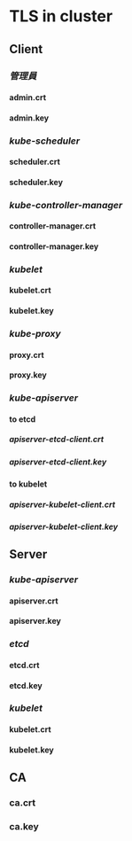 # **TLS in cluster**
## **Client**
### ***管理員***
#### admin.crt
#### admin.key
### ***kube-scheduler***
#### scheduler.crt
#### scheduler.key
### ***kube-controller-manager***
#### controller-manager.crt
#### controller-manager.key
### ***kubelet***
#### kubelet.crt
#### kubelet.key
### ***kube-proxy***
#### proxy.crt
#### proxy.key
### ***kube-apiserver***
#### **to etcd**
##### apiserver-etcd-client.crt
##### apiserver-etcd-client.key
#### **to kubelet**
##### apiserver-kubelet-client.crt
##### apiserver-kubelet-client.key

## **Server**
### ***kube-apiserver***
#### apiserver.crt
#### apiserver.key
### ***etcd***
#### etcd.crt
#### etcd.key
### ***kubelet***
#### kubelet.crt
#### kubelet.key

## **CA**
### ca.crt
### ca.key


